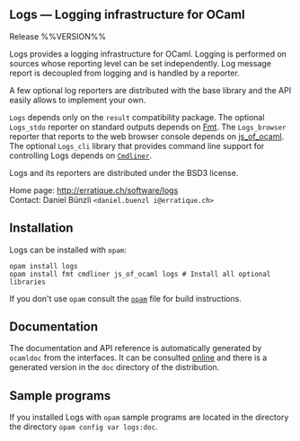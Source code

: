 Logs — Logging infrastructure for OCaml
-------------------------------------------------------------------------------
Release %%VERSION%%

Logs provides a logging infrastructure for OCaml. Logging is performed
on sources whose reporting level can be set independently. Log message
report is decoupled from logging and is handled by a reporter.

A few optional log reporters are distributed with the base library and
the API easily allows to implement your own.

`Logs` depends only on the `result` compatibility package. The
optional `Logs_stdo` reporter on standard outputs depends
on [Fmt][1].  The `Logs_browser` reporter that reports to the web
browser console depends on [js_of_ocaml][2]. The optional `Logs_cli`
library that provides command line support for controlling Logs
depends on [`Cmdliner`][3].

Logs and its reporters are distributed under the BSD3 license.

[1]: http://ocsigen.org/js_of_ocaml/
[2]: http://erratique.ch/software/fmt
[3]: http://erratique.ch/software/cmdliner

Home page: http://erratique.ch/software/logs  
Contact: Daniel Bünzli `<daniel.buenzl i@erratique.ch>`

## Installation

Logs can be installed with `opam`:

    opam install logs
    opam install fmt cmdliner js_of_ocaml logs # Install all optional libraries

If you don't use `opam` consult the [`opam`](opam) file for build
instructions.

## Documentation

The documentation and API reference is automatically generated by
`ocamldoc` from the interfaces. It can be consulted [online][5]
and there is a generated version in the `doc` directory of the
distribution.

[5]: http://erratique.ch/software/logs/doc/

## Sample programs

If you installed Logs with `opam` sample programs are located in the directory
the directory `opam config var logs:doc`.


